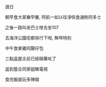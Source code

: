 週日

朝早食大家樂早餐, 阿航一如以往淨係食通粉同多士

之後一路叫坐巴士咁去坐107

去海洋公園佢都係行下咁, 無咩特別

中午食麥雞同腸仔包

三點返屋企前已經瞓著咗了

返到屋企同家姐睇電視

食完飯就玩多陣瞓

